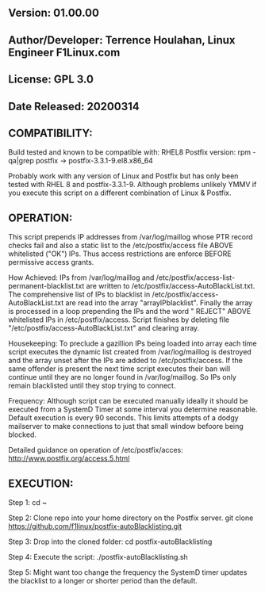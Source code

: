 Version: 01.00.00
---

Author/Developer: Terrence Houlahan, Linux Engineer F1Linux.com
---

License: GPL 3.0
---

Date Released: 20200314
---


COMPATIBILITY:
--------------
Build tested and known to be compatible with: RHEL8
Postfix version: rpm -qa|grep postfix -> postfix-3.3.1-9.el8.x86_64

Probably work with any version of Linux and Postfix but has only been tested with RHEL 8 and postfix-3.3.1-9.
Although problems unlikely YMMV if you execute this script on a different combination of Linux & Postfix.

OPERATION:
----------
This script prepends IP addresses from /var/log/maillog whose PTR record checks fail and also a static list to the /etc/postfix/access file
ABOVE whitelisted ("OK") IPs. Thus access restrictions are enforce BEFORE permissive access grants.

How Achieved: IPs from /var/log/maillog and /etc/postfix/access-list-permanent-blacklist.txt are written to /etc/postfix/access-AutoBlackList.txt.
The comprehensive list of IPs to blacklist in /etc/postfix/access-AutoBlackList.txt are read into the array "arrayIPblacklist".
Finally the array is processed in a loop prepending the IPs and the word " REJECT" ABOVE whitelisted IPs in /etc/postfix/access.
Script finishes by deleting file "/etc/postfix/access-AutoBlackList.txt" and clearing array.

Housekeeping: To preclude a gazillion IPs being loaded into array each time script executes the dynamic list created from /var/log/maillog is destroyed
and the array unset after the IPs are added to /etc/postfix/access. If the same offender is present the next time script executes their ban will continue
until they are no longer found in /var/log/maillog. So IPs only remain blacklisted until they stop trying to connect.

Frequency:  Although script can be executed manually ideally it should be executed from a SystemD Timer at some interval you determine reasonable.
Default execution is every 90 seconds. This limits attempts of a dodgy mailserver to make connections to just that small window befoore being blocked.

Detailed guidance on operation of /etc/postfix/acces:
      http://www.postfix.org/access.5.html


EXECUTION:
----------

Step 1: cd ~

Step 2: Clone repo into your home directory on the Postfix server.
	git clone https://github.com/f1linux/postfix-autoBlacklisting.git

Step 3: Drop into the cloned folder:
	cd postfix-autoBlacklisting

Step 4: Execute the script:
	./postfix-autoBlacklisting.sh

Step 5: Might want too change the frequency the SystemD timer updates the blacklist to a longer or shorter period than the default.
	
